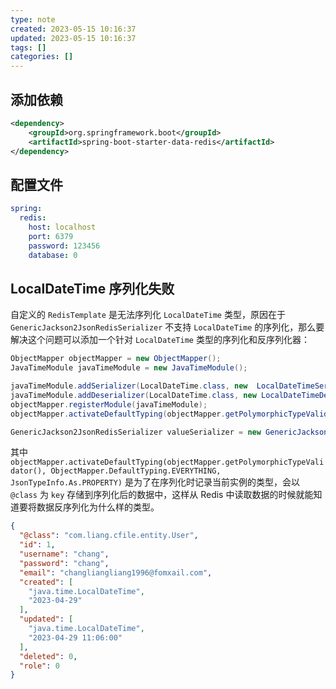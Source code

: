 ```yaml
---
type: note
created: 2023-05-15 10:16:37
updated: 2023-05-15 10:16:37
tags: []
categories: []
---
```


## 添加依赖

```xml
<dependency>
    <groupId>org.springframework.boot</groupId>
    <artifactId>spring-boot-starter-data-redis</artifactId>
</dependency>
```

## 配置文件

```yaml
spring:
  redis:
    host: localhost
    port: 6379
    password: 123456
    database: 0
```

## LocalDateTime 序列化失败

自定义的 `RedisTemplate` 是无法序列化 `LocalDateTime` 类型，原因在于 `GenericJackson2JsonRedisSerializer` 不支持 `LocalDateTime` 的序列化，那么要解决这个问题可以添加一个针对 `LocalDateTime` 类型的序列化和反序列化器：

```java
ObjectMapper objectMapper = new ObjectMapper();
JavaTimeModule javaTimeModule = new JavaTimeModule();

javaTimeModule.addSerializer(LocalDateTime.class, new  LocalDateTimeSerializer(DateTimeFormatter.ofPattern("yyyy-MM-dd HH:mm:ss")));
javaTimeModule.addDeserializer(LocalDateTime.class, new LocalDateTimeDeserializer(DateTimeFormatter.ofPattern("yyyy-MM-dd HH:mm:ss")));
objectMapper.registerModule(javaTimeModule);
objectMapper.activateDefaultTyping(objectMapper.getPolymorphicTypeValidator(), ObjectMapper.DefaultTyping.EVERYTHING, JsonTypeInfo.As.PROPERTY);

GenericJackson2JsonRedisSerializer valueSerializer = new GenericJackson2JsonRedisSerializer(objectMapper);
```

其中 `objectMapper.activateDefaultTyping(objectMapper.getPolymorphicTypeValidator(), ObjectMapper.DefaultTyping.EVERYTHING, JsonTypeInfo.As.PROPERTY)` 是为了在序列化时记录当前实例的类型，会以 `@class` 为 `key` 存储到序列化后的数据中，这样从 Redis 中读取数据的时候就能知道要将数据反序列化为什么样的类型。

```json
{
  "@class": "com.liang.cfile.entity.User",
  "id": 1,
  "username": "chang",
  "password": "chang",
  "email": "changliangliang1996@fomxail.com",
  "created": [
    "java.time.LocalDateTime",
    "2023-04-29"
  ],
  "updated": [
    "java.time.LocalDateTime",
    "2023-04-29 11:06:00"
  ],
  "deleted": 0,
  "role": 0
}
```
